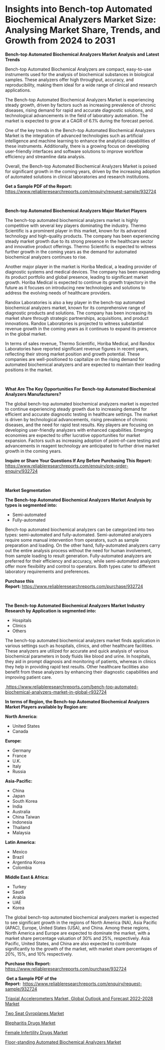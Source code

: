 <p><h1>Insights into Bench-top Automated Biochemical Analyzers Market Size: Analysing Market Share, Trends, and Growth from 2024 to 2031</h1></p><p><strong>Bench-top Automated Biochemical Analyzers Market Analysis and Latest Trends</strong></p>
<p><p>Bench-top Automated Biochemical Analyzers are compact, easy-to-use instruments used for the analysis of biochemical substances in biological samples. These analyzers offer high throughput, accuracy, and reproducibility, making them ideal for a wide range of clinical and research applications.</p><p>The Bench-top Automated Biochemical Analyzers Market is experiencing steady growth, driven by factors such as increasing prevalence of chronic diseases, rising demand for rapid and accurate diagnostic solutions, and technological advancements in the field of laboratory automation. The market is expected to grow at a CAGR of 6.1% during the forecast period.</p><p>One of the key trends in the Bench-top Automated Biochemical Analyzers Market is the integration of advanced technologies such as artificial intelligence and machine learning to enhance the analytical capabilities of these instruments. Additionally, there is a growing focus on developing user-friendly interfaces and software solutions to improve workflow efficiency and streamline data analysis.</p><p>Overall, the Bench-top Automated Biochemical Analyzers Market is poised for significant growth in the coming years, driven by the increasing adoption of automated solutions in clinical laboratories and research institutions.</p></p>
<p><strong>Get a Sample PDF of the Report:&nbsp;</strong> <a href="https://www.reliableresearchreports.com/enquiry/request-sample/932724">https://www.reliableresearchreports.com/enquiry/request-sample/932724</a></p>
<p>&nbsp;</p>
<p><strong>Bench-top Automated Biochemical Analyzers Major Market Players</strong></p>
<p><p>The bench-top automated biochemical analyzers market is highly competitive with several key players dominating the industry. Thermo Scientific is a prominent player in this market, known for its advanced technology and high-quality products. The company has been experiencing steady market growth due to its strong presence in the healthcare sector and innovative product offerings. Thermo Scientific is expected to witness further growth in the coming years as the demand for automated biochemical analyzers continues to rise.</p><p>Another major player in the market is Horiba Medical, a leading provider of diagnostic systems and medical devices. The company has been expanding its product portfolio and global presence, leading to significant market growth. Horiba Medical is expected to continue its growth trajectory in the future as it focuses on introducing new technologies and solutions to address the evolving needs of healthcare providers.</p><p>Randox Laboratories is also a key player in the bench-top automated biochemical analyzers market, known for its comprehensive range of diagnostic products and solutions. The company has been increasing its market share through strategic partnerships, acquisitions, and product innovations. Randox Laboratories is projected to witness substantial revenue growth in the coming years as it continues to expand its presence in the global market.</p><p>In terms of sales revenue, Thermo Scientific, Horiba Medical, and Randox Laboratories have reported significant revenue figures in recent years, reflecting their strong market position and growth potential. These companies are well-positioned to capitalize on the rising demand for automated biochemical analyzers and are expected to maintain their leading positions in the market.</p></p>
<p>&nbsp;</p>
<p><strong>What Are The Key Opportunities For Bench-top Automated Biochemical Analyzers Manufacturers?</strong></p>
<p><p>The global bench-top automated biochemical analyzers market is expected to continue experiencing steady growth due to increasing demand for efficient and accurate diagnostic testing in healthcare settings. The market is driven by technological advancements, rising prevalence of chronic diseases, and the need for rapid test results. Key players are focusing on developing user-friendly analyzers with enhanced capabilities. Emerging economies are expected to offer lucrative opportunities for market expansion. Factors such as increasing adoption of point-of-care testing and advancements in reagent technology are anticipated to further drive market growth in the coming years.</p></p>
<p><strong>Inquire or Share Your Questions If Any Before Purchasing This Report:</strong> <a href="https://www.reliableresearchreports.com/enquiry/pre-order-enquiry/932724">https://www.reliableresearchreports.com/enquiry/pre-order-enquiry/932724</a></p>
<p>&nbsp;</p>
<p><strong>Market Segmentation</strong></p>
<p><strong>The Bench-top Automated Biochemical Analyzers Market Analysis by types is segmented into:</strong></p>
<p><ul><li>Semi-automated</li><li>Fully-automated</li></ul></p>
<p><p>Bench-top automated biochemical analyzers can be categorized into two types: semi-automated and fully-automated. Semi-automated analyzers require some manual intervention from operators, such as sample preparation and loading. On the other hand, fully-automated analyzers carry out the entire analysis process without the need for human involvement, from sample loading to result generation. Fully-automated analyzers are preferred for their efficiency and accuracy, while semi-automated analyzers offer more flexibility and control to operators. Both types cater to different laboratory requirements and preferences.</p></p>
<p><strong>Purchase this Report:&nbsp;</strong><a href="https://www.reliableresearchreports.com/purchase/932724">https://www.reliableresearchreports.com/purchase/932724</a></p>
<p>&nbsp;</p>
<p><strong>The Bench-top Automated Biochemical Analyzers Market Industry Research by Application is segmented into:</strong></p>
<p><ul><li>Hospitals</li><li>Clinics</li><li>Others</li></ul></p>
<p><p>The bench-top automated biochemical analyzers market finds application in various settings such as hospitals, clinics, and other healthcare facilities. These analyzers are utilized for accurate and quick analysis of various biochemical parameters in body fluids like blood and urine. In hospitals, they aid in prompt diagnosis and monitoring of patients, whereas in clinics they help in providing rapid test results. Other healthcare facilities also benefit from these analyzers by enhancing their diagnostic capabilities and improving patient care.</p></p>
<p><a href="https://www.reliableresearchreports.com/bench-top-automated-biochemical-analyzers-market-in-global-r932724">&nbsp;https://www.reliableresearchreports.com/bench-top-automated-biochemical-analyzers-market-in-global-r932724</a></p>
<p><strong>In terms of Region, the Bench-top Automated Biochemical Analyzers Market Players available by Region are:</strong></p>
<p>
    <p> <strong> North America: </strong>
        <ul>
            <li>United States</li>
            <li>Canada</li>
        </ul>
        </p> 
    <p> <strong> Europe: </strong>
        <ul>
            <li>Germany</li>
            <li>France</li>
            <li>U.K.</li>
            <li>Italy</li>
            <li>Russia</li>
        </ul>
        </p> 
    <p> <strong> Asia-Pacific: </strong>
        <ul>
            <li>China</li>
            <li>Japan</li>
            <li>South Korea</li>
            <li>India</li>
            <li>Australia</li>
            <li>China Taiwan</li>
            <li>Indonesia</li>
            <li>Thailand</li>
            <li>Malaysia</li>
        </ul>
        </p> 
    <p> <strong> Latin America: </strong>
        <ul>
            <li>Mexico</li>
            <li>Brazil</li>
            <li>Argentina Korea</li>
            <li>Colombia</li>
        </ul>
        </p> 
    <p> <strong> Middle East & Africa: </strong>
        <ul>
            <li>Turkey</li>
            <li>Saudi</li>
            <li>Arabia</li>
            <li>UAE</li>
            <li>Korea</li>
        </ul>
    </p>
    </p>
<p><p>The global bench-top automated biochemical analyzers market is expected to see significant growth in the regions of North America (NA), Asia Pacific (APAC), Europe, United States (USA), and China. Among these regions, North America and Europe are expected to dominate the market, with a market share percentage valuation of 30% and 25%, respectively. Asia Pacific, United States, and China are also expected to contribute significantly to the growth of the market, with market share percentages of 20%, 15%, and 10% respectively.</p></p>
<p><strong>Purchase this Report: </strong><a href="https://www.reliableresearchreports.com/purchase/932724">https://www.reliableresearchreports.com/purchase/932724</a></p>
<p>&nbsp;<strong>Get a Sample PDF of the Report:&nbsp;&nbsp;</strong><a href="https://www.reliableresearchreports.com/enquiry/request-sample/932724">https://www.reliableresearchreports.com/enquiry/request-sample/932724</a></p>
<p><strong></strong></p>
<p><p><a href="https://issuu.com/reportprime-2/docs/triaxial-accelerometers-market-glob_47624ae1f26e76">Triaxial Accelerometers Market, Global Outlook and Forecast 2022-2028 Market</a></p><p><a href="https://github.com/mabutironaldo/Market-Research-Report-List-6/blob/main/two-seat-gyroplanes-market.md">Two Seat Gyroplanes Market</a></p><p><a href="https://medium.com/@vaniquavaughn8/blepharitis-drugs-market-essentials-key-market-players-demand-drivers-and-roi-potential-e6192775f387">Blepharitis Drugs Market</a></p><p><a href="https://medium.com/@vaniquavaughn8/global-female-infertility-drugs-market-share-and-growth-opportunities-and-market-size-growing-with-851529ce5be3">Female Infertility Drugs Market</a></p><p><a href="https://github.com/guneycigdem35/Market-Research-Report-List-4/blob/main/floor-standing-automated-biochemical-analyzers-market.md">Floor-standing Automated Biochemical Analyzers Market</a></p></p>